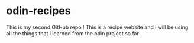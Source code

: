 # odin-recipes
This is my second GitHub repo !
This is a recipe website and i will be using all the things that i learned from the odin project so far 